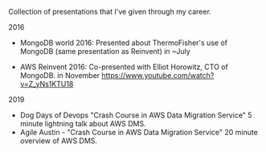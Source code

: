 Collection of presentations that I've given through my career.

2016
-  MongoDB world 2016: Presented about ThermoFisher's use of MongoDB (same presentation as Reinvent) in ~July
     
-  AWS Reinvent 2016: Co-presented with Elliot Horowitz, CTO of MongoDB. in November
     https://www.youtube.com/watch?v=Z_yNs1KTU18
     
2019
-  Dog Days of Devops "Crash Course in AWS Data Migration Service"
    5 minute lightning talk about AWS DMS.
-  Agile Austin - "Crash Course in AWS Data Migration Service"
    20 minute overview of AWS DMS. 
  
